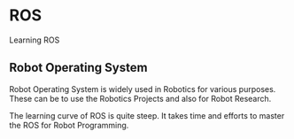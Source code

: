 # ROS
Learning ROS

## Robot Operating System
Robot Operating System is widely used in Robotics for various purposes. These can be to use the Robotics Projects and also for Robot Research.

The learning curve of ROS is quite steep. It takes time and efforts to master the ROS for Robot Programming.

